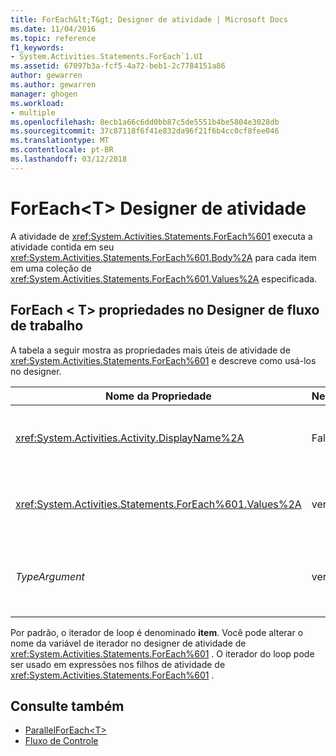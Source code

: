 ```yaml
---
title: ForEach&lt;T&gt; Designer de atividade | Microsoft Docs
ms.date: 11/04/2016
ms.topic: reference
f1_keywords:
- System.Activities.Statements.ForEach`1.UI
ms.assetid: 67097b3a-fcf5-4a72-beb1-2c7784151a86
author: gewarren
ms.author: gewarren
manager: ghogen
ms.workload:
- multiple
ms.openlocfilehash: 8ecb1a66c6dd0bb87c5de5551b4be5804e3028db
ms.sourcegitcommit: 37c87118f6f41e832da96f21f6b4cc0cf8fee046
ms.translationtype: MT
ms.contentlocale: pt-BR
ms.lasthandoff: 03/12/2018
---
```

# <a name="foreachlttgt-activity-designer"></a>ForEach&lt;T&gt; Designer de atividade
A atividade de <xref:System.Activities.Statements.ForEach%601> executa a atividade contida em seu <xref:System.Activities.Statements.ForEach%601.Body%2A> para cada item em uma coleção de <xref:System.Activities.Statements.ForEach%601.Values%2A> especificada.

## <a name="foreacht-properties-in-the-workflow-designer"></a>ForEach < T\> propriedades no Designer de fluxo de trabalho
 A tabela a seguir mostra as propriedades mais úteis de atividade de <xref:System.Activities.Statements.ForEach%601> e descreve como usá-los no designer.

|Nome da Propriedade|Necessária|Uso|
|-------------------|--------------|-----------|
|<xref:System.Activities.Activity.DisplayName%2A>|False|O nome amigável de atividade de <xref:System.Activities.Statements.ForEach%601> . O padrão é ForEach < Int32\>. Embora o valor de <xref:System.Activities.Activity.DisplayName%2A> não é necessário restrita, é uma prática recomendada usar um.|
|<xref:System.Activities.Statements.ForEach%601.Values%2A>|verdadeiro|A coleção de itens para iterar. Para definir o <xref:System.Activities.Statements.ForEach%601.Values%2A>, digite um [!INCLUDE[vbprvb](../code-quality/includes/vbprvb_md.md)] expressão no **valores** caixa o **ForEach < T\>**  atividade designer ou na grade de propriedades.|
|*TypeArgument*|verdadeiro|O tipo dos itens a <xref:System.Activities.Statements.ForEach%601.Values%2A> coleção especificada pelo parâmetro genérico *T*. Por padrão, *TypeArgument* é definido como **Int32**. Para alterar o tipo, altere o valor de *TypeArgument* caixa de combinação na grade de propriedades.|

 Por padrão, o iterador de loop é denominado **item**. Você pode alterar o nome da variável de iterador no designer de atividade de <xref:System.Activities.Statements.ForEach%601> . O iterador do loop pode ser usado em expressões nos filhos de atividade de <xref:System.Activities.Statements.ForEach%601> .

## <a name="see-also"></a>Consulte também

- [ParallelForEach\<T>](../workflow-designer/parallelforeach-t-activity-designer.md)
- [Fluxo de Controle](../workflow-designer/control-flow-activity-designers.md)